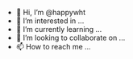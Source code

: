 - 👋 Hi, I’m @happywht
- 👀 I’m interested in ...
- 🌱 I’m currently learning ...
- 💞️ I’m looking to collaborate on ...
- 📫 How to reach me ...

<!---
happywht/happywht is a ✨ special ✨ repository because its `README.md` (this file) appears on your GitHub profile.
You can click the Preview link to take a look at your changes.
--->
